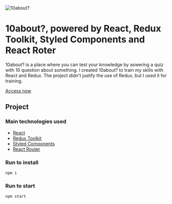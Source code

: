 ![10about?](https://i.imgur.com/Gikn5eT.png "10about?")

# 10about?, powered by React, Redux Toolkit, Styled Components and React Roter
10about? is a place where you can test your knowledge by aswering a quiz with 10 question about something. I created 10about? to train my skills with React and Redux. The project didn't justify the use of Redux, but I used it for training.

[Access now](https://10about.vercel.app/)

## Project

### Main technologies used

- [React](https://reactjs.org/)
- [Redux Toolkit](https://redux-toolkit.js.org/)
- [Styled Components](https://styled-components.com/)
- [React Router](https://reactrouter.com/)

### Run to install
```
npm i 
```

### Run to start
```
npm start 
```